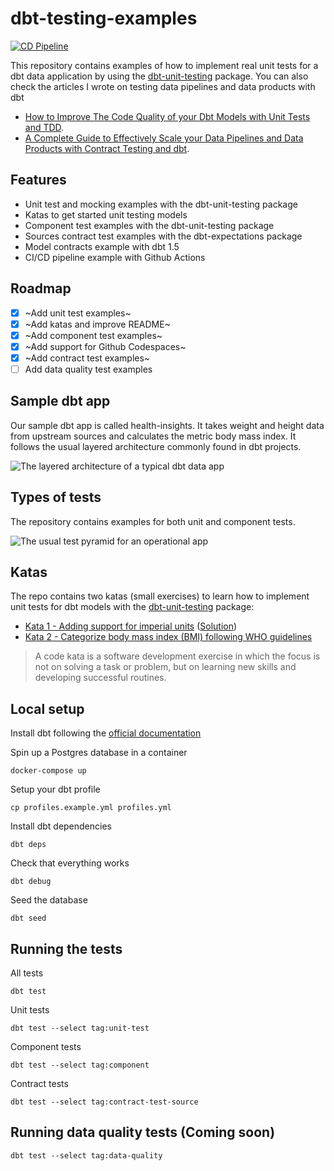# dbt-testing-examples

[![CD Pipeline](https://github.com/portovep/dbt-testing-examples/actions/workflows/cd-pipeline.yml/badge.svg?branch=main)](https://github.com/portovep/dbt-testing-examples/actions/workflows/cd-pipeline.yml)

This repository contains examples of how to implement real unit tests for a dbt data application by using the [dbt-unit-testing](https://github.com/EqualExperts/dbt-unit-testing) package. You can also check the articles I wrote on testing data pipelines and data products with dbt

- [How to Improve The Code Quality of your Dbt Models with Unit Tests and TDD](https://medium.com/@pablo.porto/improving-the-code-quality-of-your-dbt-models-with-unit-tests-and-tdd-203ed0be791e).
- [A Complete Guide to Effectively Scale your Data Pipelines and Data Products with Contract Testing and dbt](https://medium.com/towards-data-science/how-to-scale-your-data-pipelines-and-data-products-with-dbt-and-contract-testing-10c92ea9a443).

## Features

- Unit test and mocking examples with the dbt-unit-testing package
- Katas to get started unit testing models
- Component test examples with the dbt-unit-testing package
- Sources contract test examples with the dbt-expectations package
- Model contracts example with dbt 1.5
- CI/CD pipeline example with Github Actions

## Roadmap

- [x] ~Add unit test examples~
- [x] ~Add katas and improve README~
- [x] ~Add component test examples~
- [x] ~Add support for Github Codespaces~
- [x] ~Add contract test examples~
- [ ] Add data quality test examples

## Sample dbt app

Our sample dbt app is called health-insights. It takes weight and height data from upstream sources and calculates the metric body mass index. It follows the usual layered architecture commonly found in dbt projects.

![The layered architecture of a typical dbt data app](https://miro.medium.com/v2/resize:fit:2000/0*dvpk1nU-43Mz7nEn)

## Types of tests

The repository contains examples for both unit and component tests.

![The usual test pyramid for an operational app](https://miro.medium.com/v2/resize:fit:800/format:webp/1*I6-e27kPOuJ9QaIgR9OwXw.png)

## Katas

The repo contains two katas (small exercises) to learn how to implement unit tests for dbt models with the [dbt-unit-testing](https://github.com/EqualExperts/dbt-unit-testing) package:

- [Kata 1 - Adding support for imperial units](exercises/kata1.md) ([Solution](exercises/kata1-solution.md))
- [Kata 2 - Categorize body mass index (BMI) following WHO guidelines](exercises/kata1.md)

> A code kata is a software development exercise in which the focus is not on solving a task or problem, but on learning new skills and developing successful routines.

## Local setup

Install dbt following the [official documentation](https://docs.getdbt.com/docs/get-started/installation)

Spin up a Postgres database in a container

```
docker-compose up
```

Setup your dbt profile

```
cp profiles.example.yml profiles.yml
```

Install dbt dependencies

```
dbt deps
```

Check that everything works

```
dbt debug
```

Seed the database

```
dbt seed
```

## Running the tests

All tests

```
dbt test
```

Unit tests

```
dbt test --select tag:unit-test
```

Component tests

```
dbt test --select tag:component
```

Contract tests

```
dbt test --select tag:contract-test-source
```

## Running data quality tests (Coming soon)

```
dbt test --select tag:data-quality
```
